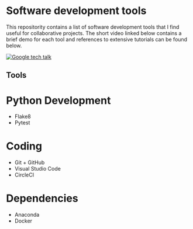 # Software development tools

This repositority contains a list of software development tools that I find useful for collaborative projects. The short video linked below contains a brief demo for each tool and references to extensive tutorials can be found below.

[![Google tech talk](https://img.youtube.com/vi/uomMdBdEwnk/0.jpg)](https://www.youtube.com/watch?v=uomMdBdEwnk)

## Tools

# Python Development
* Flake8
* Pytest


# Coding
* Git + GitHub
* Visual Studio Code
* CircleCI

# Dependencies
* Anaconda
* Docker

